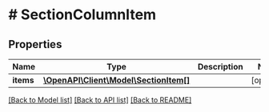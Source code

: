 # # SectionColumnItem

## Properties

Name | Type | Description | Notes
------------ | ------------- | ------------- | -------------
**items** | [**\OpenAPI\Client\Model\SectionItem[]**](SectionItem.md) |  | [optional]

[[Back to Model list]](../../README.md#models) [[Back to API list]](../../README.md#endpoints) [[Back to README]](../../README.md)
